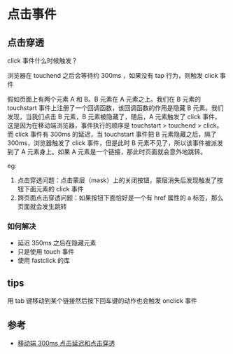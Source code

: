 # 点击事件

## 点击穿透

click 事件什么时候触发？

浏览器在 touchend 之后会等待约 300ms ，如果没有 tap 行为，则触发 click 事件

假如页面上有两个元素 A 和 B。B 元素在 A 元素之上。我们在 B 元素的 touchstart 事件上注册了一个回调函数，该回调函数的作用是隐藏 B 元素。我们发现，当我们点击 B 元素，B 元素被隐藏了，随后，A 元素触发了 click 事件。
这是因为在移动端浏览器，事件执行的顺序是 touchstart > touchend > click。而 click 事件有 300ms 的延迟，当 touchstart 事件把 B 元素隐藏之后，隔了 300ms，浏览器触发了 click 事件，但是此时 B 元素不见了，所以该事件被派发到了 A 元素身上。如果 A 元素是一个链接，那此时页面就会意外地跳转。

eg:

1. 点击穿透问题：点击蒙层（mask）上的关闭按钮，蒙层消失后发现触发了按钮下面元素的 click 事件
2. 跨页面点击穿透问题：如果按钮下面恰好是一个有 href 属性的 a 标签，那么页面就会发生跳转

### 如何解决

- 延迟 350ms 之后在隐藏元素
- 只是使用 touch 事件
- 使用 fastclick 的库

## tips

用 tab 键移动到某个链接然后按下回车键的动作也会触发 onclick 事件

## 参考

- [移动端 300ms 点击延迟和点击穿透](https://juejin.im/post/5b3cc9836fb9a04f9a5cb0e0)
